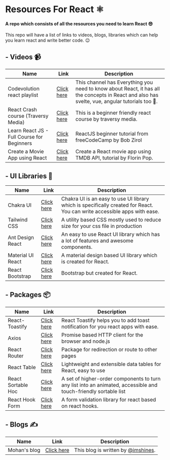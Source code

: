 # Resources For React ⚛
<h4>
  A repo which consists of all the resources you need to learn React 😎
</h4>
<p>This repo will have a list of links to videos, blogs, libraries which can help you learn react and write better code. 😉</p>

## - Videos 📹

|Name| Link|Description|
|---|---|--|
|Codevolution react playlist|[Click here](https://www.youtube.com/playlist?list=PLC3y8-rFHvwgg3vaYJgHGnModB54rxOk3)|This channel has Everything you need to know about React, it has all the concepts in React and also has svelte, vue, angular tutorials too 🤯. |
|React Crash course (Traversy Media)|[Click here](https://www.youtube.com/watch?v=w7ejDZ8SWv8)|This is a beginner friendly react course by traversy media.|
|Learn React JS - Full Course for Beginners|[Click here](https://www.youtube.com/watch?v=DLX62G4lc44)| ReactJS beginner tutorial from freeCodeCamp by Bob Zirol |
|Create a Movie App using React|[Click here](https://www.youtube.com/watch?v=sZ0bZGfg_m4)|Create a React movie app using TMDB API, tutorial by Florin Pop.|

## - UI Libraries 🎨

|Name| Link|Description|
|---|---|--|
|Chakra UI|[Click here](https://chakra-ui.com)|Chakra UI is an easy to use UI library which is specifically created for React. You can write accessible apps with ease. |
|Tailwind CSS|[Click here](https://tailwindcss.com/)| A utility based CSS mostly used to reduce size for your css file in production |
|Ant Design React|[Click here](https://ant.design/components/overview/)| An easy to use React UI library which has a lot of features and awesome components. |
|Material UI React|[Click here](https://material-ui.com/)| A material design based UI library which is created for React. |
|React Bootstrap|[Click here](https://react-bootstrap.github.io/)|Bootstrap but created for React.|

## - Packages 📦

|Name| Link|Description|
|---|---|--|
|React-Toastify|[Click here](https://fkhadra.github.io/react-toastify/introduction/)|React Toastify helps you to add toast notification for you react apps with ease.|
|Axios|[Click here](https://www.npmjs.com/package/axios)|Promise based HTTP client for the browser and node.js|
|React Router|[Click here](https://reactrouter.com/web/guides/quick-start)|Package for redirection or route to other pages|
|React Table|[Click here](https://react-table.tanstack.com/)|Lightweight and extensible data tables for React, easy to use|
|React Sortable Hoc|[Click here](https://clauderic.github.io/react-sortable-hoc/#/basic-configuration/basic-usage?_k=w2zodl)|A set of higher-order components to turn any list into an animated, accessible and touch-friendly sortable list|
|React Hook Form|[Click here](https://react-hook-form.com/)|A form validation library for react based on react hooks.|

## - Blogs ✍

|Name| Link|Description|
|---|---|--|
|Mohan's blog|[Click here](https://mohanblog.vercel.app)|This blog is written by [@imshines](https://github.com/imshines). |

